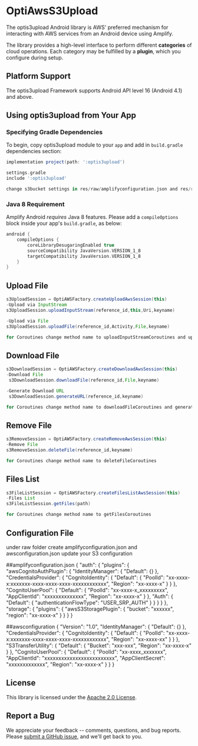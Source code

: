 # OptiAwsS3Upload
The optis3upload Android library is AWS' preferred mechanism for interacting
with AWS services from an Android device using Amplify.

The library provides a high-level interface to perform different
**categories** of cloud operations. Each category may be fulfilled by a
**plugin**, which you configure during setup.

## Platform Support

The optis3upload Framework supports Android API level 16 (Android 4.1) and above.

## Using optis3upload from Your App
### Specifying Gradle Dependencies

To begin, copy optis3upload module to your `app` and add in `build.gradle`
dependencies section:
```groovy
implementation project(path: ':optis3upload')

settings.gradle
include ':optis3upload'

change s3bucket settings in res/raw/amplifyconfiguration.json and res/raw/awsconfiguration.json
```
### Java 8 Requirement

Amplify Android _requires_ Java 8 features. Please add a `compileOptions`
block inside your app's `build.gradle`, as below:

```gradle
android {
    compileOptions {
        coreLibraryDesugaringEnabled true
        sourceCompatibility JavaVersion.VERSION_1_8
        targetCompatibility JavaVersion.VERSION_1_8
    }
}
```
## Upload File
```gradle
s3UploadSession = OptiAWSFactory.createUploadAwsSession(this)
-Upload via InputStream
s3UploadSession.uploadInputStream(reference_id,this,Uri,keyname)

-Upload via File
s3UploadSession.uploadFile(reference_id,Activity,File,keyname)

for Coroutines change method name to uploadInputStreamCoroutines and uploadFileCoroutines
```

## Download File
```gradle
s3DownloadSession = OptiAWSFactory.createDownloadAwsSession(this)
-Download File
 s3DownloadSession.downloadFile(reference_id,File,keyname)

-Generate Download URL
 s3DownloadSession.generateURL(reference_id,keyname)

for Coroutines change method name to downloadFileCoroutines and generateURLCoroutines
```
## Remove File
```gradle
s3RemoveSession = OptiAWSFactory.createRemoveAwsSession(this)
-Remove File
s3RemoveSession.deleteFile(reference_id,keyname)

for Coroutines change method name to deleteFileCoroutines
```
## Files List
```gradle
s3FileListSession = OptiAWSFactory.createFilesListAwsSession(this)
-Files List
s3FileListSession.getFiles(path)

for Coroutines change method name to getFilesCoroutines
```
## Configuration File
under raw folder create amplifyconfiguration.json and awsconfiguration.json
update your S3 configuration

##amplifyconfiguration.json
{
  "auth": {
    "plugins": {
      "awsCognitoAuthPlugin": {
        "IdentityManager": {
          "Default": {}
        },
        "CredentialsProvider": {
          "CognitoIdentity": {
            "Default": {
              "PoolId": "xx-xxxx-x:xxxxxxx-xxxx-xxxx-xxxx-xxxxxxxxxxxx",
              "Region": "xx-xxxx-x"
            }
          }
        },
        "CognitoUserPool": {
          "Default": {
            "PoolId": "xx-xxxx-x_xxxxxxxxx",
            "AppClientId": "xxxxxxxxxxxxxx",
            "Region": "xx-xxxx-x"
          }
        },
        "Auth": {
          "Default": {
            "authenticationFlowType": "USER_SRP_AUTH"
          }
        }
      }
    }
  },
  "storage": {
    "plugins": {
      "awsS3StoragePlugin": {
        "bucket": "xxxxxx",
        "region": "xx-xxxx-x"
      }
    }
  }
}

##awsconfiguration
{
  "Version": "1.0",
  "IdentityManager": {
    "Default": {}
  },
  "CredentialsProvider": {
    "CognitoIdentity": {
      "Default": {
        "PoolId": "xx-xxxx-x:xxxxxxx-xxxx-xxxx-xxxx-xxxxxxxxxxxx",
        "Region": "xx-xxxx-xx"
      }
    }
  },
  "S3TransferUtility": {
    "Default": {
      "Bucket": "xxx-xxx",
      "Region": "xx-xxxx-x"
    }
  },
  "CognitoUserPool": {
    "Default": {
      "PoolId": "xx-xxxx_xxxxxxx",
      "AppClientId": "xxxxxxxxxxxxxxxxxxxxxxxxx",
      "AppClientSecret": "xxxxxxxxxxxxx",
      "Region": "xx-xxxx-x"
    }
  }
}

## License

This library is licensed under the [Apache 2.0 License](./LICENSE).

## Report a Bug

We appreciate your feedback -- comments, questions, and bug reports. Please
[submit a GitHub issue](https://github.com/jaiobs/OptiAwsS3Upload/issues),
and we'll get back to you.